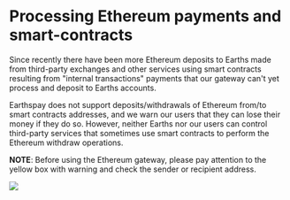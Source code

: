 # Processing Ethereum payments and smart-contracts

Since recently there have been more Ethereum deposits to Earths made from third-party exchanges and other services using smart contracts resulting from "internal transactions" payments that our gateway can't yet process and deposit to Earths accounts.

Earthspay does not support deposits/withdrawals of Ethereum from/to smart contracts addresses, and we warn our users that they can lose their money if they do so. However, neither Earths nor our users can control third-party services that sometimes use smart contracts to perform the Ethereum withdraw operations.

**NOTE**: Before using the Ethereum gateway, please pay attention to the yellow box with warning and check the sender or recipient address.

![](/_assets/ethereum_smartcontract_payments_01.png)
